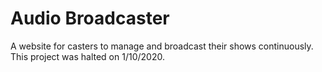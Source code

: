# Audio Broadcaster
A website for casters to manage and broadcast their shows continuously. This project was halted on 1/10/2020.
